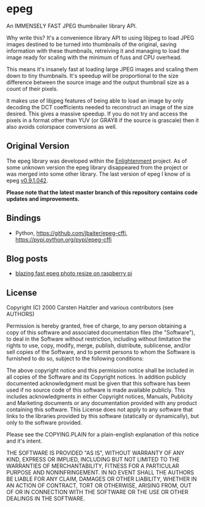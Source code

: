 epeg
====

An IMMENSELY FAST JPEG thumbnailer library API.

Why write this? It's a convenience library API to using libjpeg to load JPEG
images destined to be turned into thumbnails of the original, saving
information with these thumbnails, retreiving it and managing to load the image
ready for scaling with the minimum of fuss and CPU overhead.

This means it's insanely fast at loading large JPEG images and scaling them
down to tiny thumbnails. It's speedup will be proportional to the size
difference between the source image and the output thumbnail size as a
count of their pixels.

It makes use of libjpeg features of being able to load an image by only
decoding the DCT coefficients needed to reconstruct an image of the size
desired. This gives a massive speedup. If you do not try and access the pixels
in a format other than YUV (or GRAY8 if the source is grascale) then it also
avoids colorspace conversions as well.

Original Version
----------------

The epeg library was developed within the [Enlightenment](http://www.enlightenment.org) project. 
As of some unknown version the epeg library disappeared from the project or was merged into some other library.
The last version of epeg I know of is epeg [v0.9.1.042](https://github.com/mattes/epeg/archive/v0.9.1.042.zip).

**Please note that the latest master branch of this repository contains code updates and improvements.**

Bindings
--------
 * Python, https://github.com/jbaiter/epeg-cffi, https://pypi.python.org/pypi/epeg-cffi


Blog posts
----------

 * [blazing fast epeg photo resize on raspberry pi](http://blog.sunekaae.com/2013/04/blazing-fast-epeg-photo-resize-on_3.html)



License
-------
Copyright (C) 2000 Carsten Haitzler and various contributors (see AUTHORS)

Permission is hereby granted, free of charge, to any person obtaining a copy
of this software and associated documentation files (the "Software"), to
deal in the Software without restriction, including without limitation the
rights to use, copy, modify, merge, publish, distribute, sublicense, and/or
sell copies of the Software, and to permit persons to whom the Software is
furnished to do so, subject to the following conditions:

The above copyright notice and this permission notice shall be included in
all copies of the Software and its Copyright notices. In addition publicly
documented acknowledgment must be given that this software has been used if no
source code of this software is made available publicly. This includes
acknowledgments in either Copyright notices, Manuals, Publicity and Marketing
documents or any documentation provided with any product containing this
software. This License does not apply to any software that links to the
libraries provided by this software (statically or dynamically), but only to
the software provided.

Please see the COPYING.PLAIN for a plain-english explanation of this notice
and it's intent.

THE SOFTWARE IS PROVIDED "AS IS", WITHOUT WARRANTY OF ANY KIND, EXPRESS OR
IMPLIED, INCLUDING BUT NOT LIMITED TO THE WARRANTIES OF MERCHANTABILITY,
FITNESS FOR A PARTICULAR PURPOSE AND NONINFRINGEMENT. IN NO EVENT SHALL
THE AUTHORS BE LIABLE FOR ANY CLAIM, DAMAGES OR OTHER LIABILITY, WHETHER 
IN AN ACTION OF CONTRACT, TORT OR OTHERWISE, ARISING FROM, OUT OF OR IN
CONNECTION WITH THE SOFTWARE OR THE USE OR OTHER DEALINGS IN THE SOFTWARE.